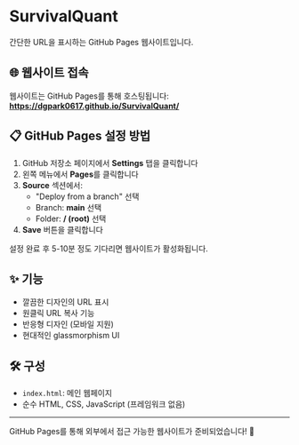 # SurvivalQuant

간단한 URL을 표시하는 GitHub Pages 웹사이트입니다.

## 🌐 웹사이트 접속

웹사이트는 GitHub Pages를 통해 호스팅됩니다:
**https://dgpark0617.github.io/SurvivalQuant/**

## 📋 GitHub Pages 설정 방법

1. GitHub 저장소 페이지에서 **Settings** 탭을 클릭합니다
2. 왼쪽 메뉴에서 **Pages**를 클릭합니다
3. **Source** 섹션에서:
   - "Deploy from a branch" 선택
   - Branch: **main** 선택
   - Folder: **/ (root)** 선택
4. **Save** 버튼을 클릭합니다

설정 완료 후 5-10분 정도 기다리면 웹사이트가 활성화됩니다.

## ✨ 기능

- 깔끔한 디자인의 URL 표시
- 원클릭 URL 복사 기능
- 반응형 디자인 (모바일 지원)
- 현대적인 glassmorphism UI

## 🛠 구성

- `index.html`: 메인 웹페이지
- 순수 HTML, CSS, JavaScript (프레임워크 없음)

---

GitHub Pages를 통해 외부에서 접근 가능한 웹사이트가 준비되었습니다! 🚀
